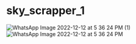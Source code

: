 # sky_scrapper_1

![WhatsApp Image 2022-12-12 at 5 36 24 PM (1)](https://user-images.githubusercontent.com/113819985/207041915-9c3403bc-fd38-4993-884d-ed6486fe6d03.jpeg)
![WhatsApp Image 2022-12-12 at 5 36 24 PM](https://user-images.githubusercontent.com/113819985/207041946-2e9bc265-9376-470b-a737-0423487d894b.jpeg)
